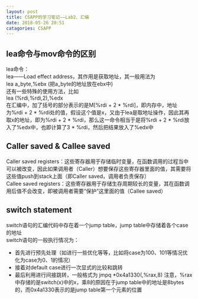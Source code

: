 ```yaml
---
layout: post
title: CSAPP的学习笔记——Lab2、汇编
date: 2018-05-26 20:51
catagories: CSAPP
---
```


## lea命令与mov命令的区别  
lea命令：  
lea——Load effect address，其作用是获取地址，其一般用法为  
lea a_byte,%ebx (把a_byte的地址放在ebx中)  
还有一些特殊的使用方法，比如  
lea (%rdi,%rdi,2),%edx  
在汇编中，加了括号的部分表示的是M[%rdi + 2 * %rdi]，即内存中，地址为%rdi + 2 * %rdi处的值，假设这个值是x，又由于lea是取地址操作，因此其再取x的地址，即为%rdi + 2 * %rdi，那么这一命令相当于是将%rdi + 2 * %rdi放入了%edx中，也即计算了3 * %rdi，然后把结果放入了%edx中

## Caller saved & Callee saved  
Caller saved registers：这些寄存器用于存储临时变量，在函数调用的过程当中可以被改变，因此如果调用者（Caller）想要保存这些寄存器里面的值，其需要将这些值push到stack上面（即Caller saved，调用者负责保存）  
Callee saved registers：这些寄存器用于存储生存周期较长的变量，其在函数调用后值不会改变，即被调用者需要“保护”这里面的值（Callee saved）

## switch statement
switch语句的汇编代码中存在着一个jump table，jump table中存储着各个case的地址  
switch语句的一般执行情况为：  
* 首先进行预先处理（如进行一些优化等等，比如将case为100、101等情况优化为case为0、1的情况）  
* 接着对default case进行一次显式的比较和跳转  
* 最后利用进行间接跳转，一般格式为	jmpq   *0x4a1330(,%rax,8)	注意，%rax中存储的是switch(x)中的x，乘8的原因在于jump table中的地址是8bytes的，而0x4a1330表示的是jump table第一个元素的位置